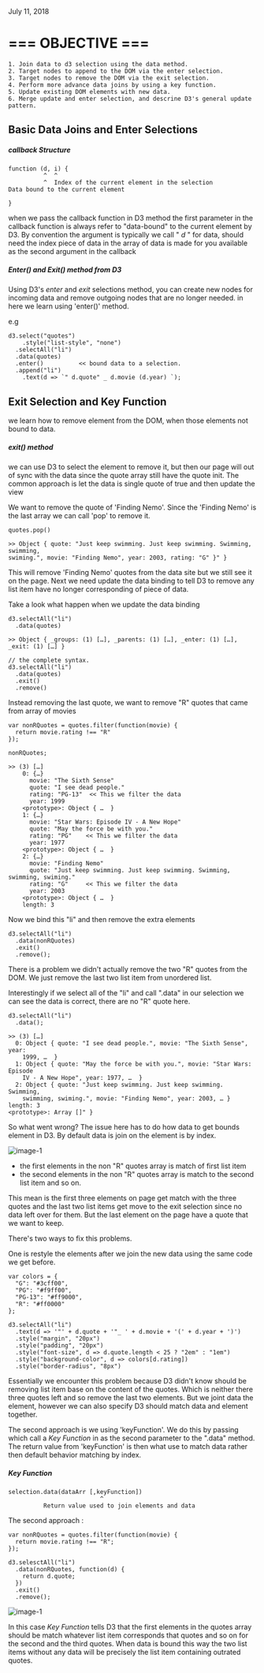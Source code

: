 July 11, 2018

# === OBJECTIVE ===
    1. Join data to d3 selection using the data method.
    2. Target nodes to append to the DOM via the enter selection.
    3. Target nodes to remove the DOM via the exit selection.
    4. Perform more advance data joins by using a key function.
    5. Update existing DOM elements with new data.
    6. Merge update and enter selection, and descrine D3's general update pattern.

## Basic Data Joins and Enter Selections

##### callback Structure

    function (d, i) {
              ^  ^
              ^  Index of the current element in the selection
    Data bound to the current element

    }

when we pass the callback function in D3 method the first parameter in the
callback function is always refer to "data-bound" to the current element by D3.
By convention the argument is typically we call " _d_ " for data, should need the
index piece of data in the array of data is made for you available as the second
argument in the callback

##### Enter() and Exit() method from D3

Using D3's _enter_ and _exit_ selections method, you can create new nodes for
incoming data and remove outgoing nodes that are no longer needed. in here we
learn using 'enter()' method.

e.g

    d3.select("quotes")
        .style("list-style", "none")
      .selectAll("li")
      .data(quotes)
      .enter()          << bound data to a selection.
      .append("li")
        .text(d => `" d.quote" _ d.movie (d.year) `);

## Exit Selection and Key Function

we learn how to remove element from the DOM, when those elements not bound to
data.


##### exit() method
we can use D3 to select the element to remove it, but then our page will out
 of sync with the data since the quote array still have the quote init. The
 common approach is let the data is single quote of true and then update the
 view

We want to remove  the quote of 'Finding Nemo'. Since the 'Finding Nemo' is the
last array we can call 'pop' to remove it.

    quotes.pop()

    >> Object { quote: "Just keep swimming. Just keep swimming. Swimming, swimming,
    swiming.", movie: "Finding Nemo", year: 2003, rating: "G" }" }

This will remove 'Finding Nemo' quotes from the data site but we still see it on
the page. Next we need update the data binding to tell D3 to remove any list item
have no longer corresponding of piece of data.

Take a look what happen when we update the data binding

    d3.selectAll("li")
      .data(quotes)

    >> Object { _groups: (1) […], _parents: (1) […], _enter: (1) […], _exit: (1) […] }

    // the complete syntax.
    d3.selectAll("li")
      .data(quotes)
      .exit()
      .remove()

Instead removing the last quote, we want to remove "R" quotes that came from
array of movies

    var nonRQuotes = quotes.filter(function(movie) {
      return movie.rating !== "R"
    });

    nonRQuotes;

    >> (3) […]
        0: {…}
          movie: "The Sixth Sense"
          quote: "I see dead people."
          rating: "PG-13"  << This we filter the data
          year: 1999
        <prototype>: Object { …  }
        1: {…}
          movie: "Star Wars: Episode IV - A New Hope"
          quote: "May the force be with you."
          rating: "PG"    << This we filter the data
          year: 1977
        <prototype>: Object { …  }
        2: {…}
          movie: "Finding Nemo"
          quote: "Just keep swimming. Just keep swimming. Swimming, swimming, swiming."
          rating: "G"     << This we filter the data
          year: 2003
        <prototype>: Object { …  }
        length: 3

Now we bind this "li" and then remove the extra elements

    d3.selectAll("li")
      .data(nonRQuotes)
      .exit()
      .remove();

There is a problem we didn't actually remove the two "R" quotes from the DOM. We
just remove the last two list item from unordered list.

Interestingly if we select all of the "li" and call ".data" in our selection we
can see the data is correct, there are no "R" quote here.

    d3.selectAll("li")
      .data();

    >> (3) […]
      0: Object { quote: "I see dead people.", movie: "The Sixth Sense", year:
        1999, …  }
      1: Object { quote: "May the force be with you.", movie: "Star Wars: Episode
        IV - A New Hope", year: 1977, …  }
      2: Object { quote: "Just keep swimming. Just keep swimming. Swimming,
        swimming, swiming.", movie: "Finding Nemo", year: 2003, … }
    length: 3
    <prototype>: Array []" }

So what went wrong? The issue here has to do how data to get bounds element in
D3. By default data is join on the element is by index.

![image-1](/Basic-data-Joins-and-Enter-Selection/images/pic-1.jpg)

* the first elements in the non "R" quotes array is match of first list item
* the second elements in the non "R" quotes array is match to the second list item and so on.

This mean is the first three elements on page get match with the three quotes
and the last two list items get move to the exit selection since no data left
over for them. But the last element on the page have a quote that we want to keep.

There's two ways to fix this problems.

One is restyle the elements after we join the new data using the same code we
get before.

    var colors = {
      "G": "#3cff00",
      "PG": "#f9ff00",
      "PG-13": "#ff9000",
      "R": "#ff0000"
    };

    d3.selectAll("li")
      .text(d => '"' + d.quote + '"_ ' + d.movie + '(' + d.year + ')')
      .style("margin", "20px")
      .style("padding", "20px")
      .style("font-size", d => d.quote.length < 25 ? "2em" : "1em")
      .style("background-color", d => colors[d.rating])
      .style("border-radius", "8px")

Essentially we encounter this problem because D3 didn't know should be removing
list item base on the content of the quotes. Which is neither there three quotes
left and so remove the last two elements. But we joint data the element, however
we can also specify D3 should match data and element together.

The second approach is we using 'keyFunction'. We do this by passing which call
a *Key Function* in as the second parameter to the ".data" method. The return
value from 'keyFunction' is then what use to match data rather then default
behavior matching by index.


##### Key Function

    selection.data(dataArr [,keyFunction])
                              ^
              Return value used to join elements and data

The second approach :

    var nonRQuotes = quotes.filter(function(movie) {
      return movie.rating !== "R";
    });

    d3.selesctAll("li")
      .data(nonRQuotes, function(d) {
        return d.quote;
      })
      .exit()
      .remove();

![image-1](/Basic-data-Joins-and-Enter-Selection/images/pic-2.jpg)

In this case *Key Function* tells D3 that the first elements in the quotes array
should be match whatever list item corresponds that quotes and so on for the
second and the third quotes. When data is bound this way the two list items
without any data will be precisely the list item containing outrated quotes.
